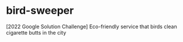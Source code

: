 # bird-sweeper
[2022 Google Solution Challenge] Eco-friendly service that birds clean cigarette butts in the city
